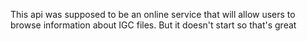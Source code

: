 This api was supposed to be an online service that will allow users to browse information about IGC files. But it doesn't start so that's great
